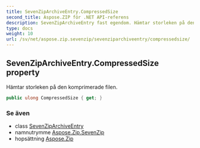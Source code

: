 ```yaml
---
title: SevenZipArchiveEntry.CompressedSize
second_title: Aspose.ZIP för .NET API-referens
description: SevenZipArchiveEntry fast egendom. Hämtar storleken på den komprimerade filen.
type: docs
weight: 10
url: /sv/net/aspose.zip.sevenzip/sevenziparchiveentry/compressedsize/
---
```

## SevenZipArchiveEntry.CompressedSize property

Hämtar storleken på den komprimerade filen.

```csharp
public ulong CompressedSize { get; }
```

### Se även

* class [SevenZipArchiveEntry](../)
* namnutrymme [Aspose.Zip.SevenZip](../../sevenziparchiveentry/)
* hopsättning [Aspose.Zip](../../../)


